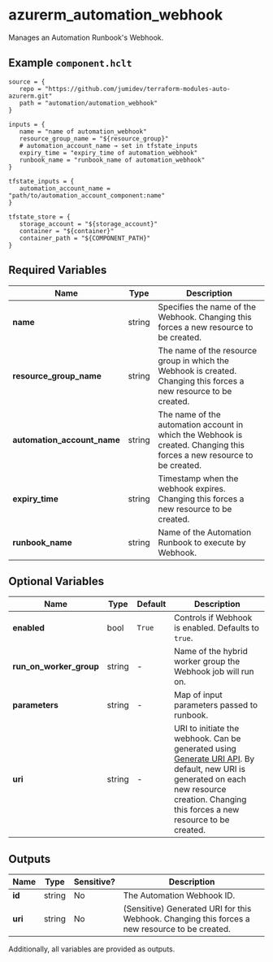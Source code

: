 # azurerm_automation_webhook

Manages an Automation Runbook's Webhook.

## Example `component.hclt`

```hcl
source = {
   repo = "https://github.com/jumidev/terraform-modules-auto-azurerm.git"   
   path = "automation/automation_webhook"   
}

inputs = {
   name = "name of automation_webhook"   
   resource_group_name = "${resource_group}"   
   # automation_account_name → set in tfstate_inputs
   expiry_time = "expiry_time of automation_webhook"   
   runbook_name = "runbook_name of automation_webhook"   
}

tfstate_inputs = {
   automation_account_name = "path/to/automation_account_component:name"   
}

tfstate_store = {
   storage_account = "${storage_account}"   
   container = "${container}"   
   container_path = "${COMPONENT_PATH}"   
}

```

## Required Variables

| Name | Type |  Description |
| ---- | --------- |  ----------- |
| **name** | string |  Specifies the name of the Webhook. Changing this forces a new resource to be created. | 
| **resource_group_name** | string |  The name of the resource group in which the Webhook is created. Changing this forces a new resource to be created. | 
| **automation_account_name** | string |  The name of the automation account in which the Webhook is created. Changing this forces a new resource to be created. | 
| **expiry_time** | string |  Timestamp when the webhook expires. Changing this forces a new resource to be created. | 
| **runbook_name** | string |  Name of the Automation Runbook to execute by Webhook. | 

## Optional Variables

| Name | Type |  Default  |  Description |
| ---- | --------- |  ----------- | ----------- |
| **enabled** | bool |  `True`  |  Controls if Webhook is enabled. Defaults to `true`. | 
| **run_on_worker_group** | string |  -  |  Name of the hybrid worker group the Webhook job will run on. | 
| **parameters** | string |  -  |  Map of input parameters passed to runbook. | 
| **uri** | string |  -  |  URI to initiate the webhook. Can be generated using [Generate URI API](https://docs.microsoft.com/rest/api/automation/webhook/generate-uri). By default, new URI is generated on each new resource creation. Changing this forces a new resource to be created. | 



## Outputs

| Name | Type | Sensitive? | Description |
| ---- | ---- | --------- | --------- |
| **id** | string | No  | The Automation Webhook ID. | 
| **uri** | string | No  | (Sensitive) Generated URI for this Webhook. Changing this forces a new resource to be created. | 

Additionally, all variables are provided as outputs.
